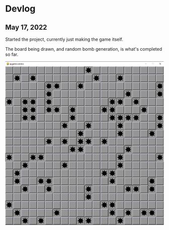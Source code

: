 # Devlog

## May 17, 2022

Started the project, currently just making the game itself.

The board being drawn, and random bomb generation, is what's completed so far.

![alt text](https://github.com/AdamMetz/Minesweeper-AI/blob/main/devlog_images/05-17-22/board.PNG)
